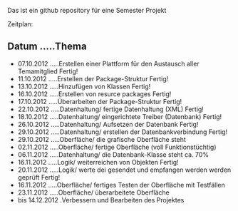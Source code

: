 Das ist ein github repository für eine Semester Projekt

Zeitplan:


Datum .....Thema
---------
* 07.10.2012 .....Erstellen einer Plattform für den Austausch aller Temamitglied 	       Fertig!
* 11.10.2012 .....Erstellen der Package-Struktur       	                                   Fertig!
* 13.10.2012 .....Hinzufügen von Klassen                                            	   Fertig!
* 16.10.2012 .....Erstellen von resurce packages                                           Fertig!
* 17.10.2012 .....Überarbeiten der Package-Struktur                                        Fertig!
* 22.10.2012 .....Datenhaltung/ fertige Datenhaltung (XML)                                Fertig!
* 18.10.2012 .....Datenhaltung/ eingerichtete Treiber (Datenbank)                          Fertig!
* 26.10.2012 .....Datenhaltung/ Aufsetzen der Datenbank                                    Fertig! 
* 29.10.2012 .....Datenhaltung/ erstellen der Datenbankverbindung                          Fertig! 
* 29.10.2012 .....Oberfläche/ die grafische Oberfläche steht
* 02.11.2012 .....Oberfläche/ fertige Oberfläche (voll Funktionstüchtig)
* 06.11.2012 .....Datenhaltung/ die Datenbank-Klasse steht                                 ca. 70%       
* 16.11.2012 .....Logik/ weiterreichen von Objekten                                        Fertig!
* 20.11.2012 .....Logik/ werte dei gesendet und empfangen werden werden geprüft            Fertig!
* 16.11.2012 .....Oberfläche/ fertiges Testen der Oberfläche mit Testfällen
* 23.11.2012 .....Oberfläche/ überarbeitete Oberfläche
* bis 14.12.2012 .Verbessern und Bearbeiten des Projektes